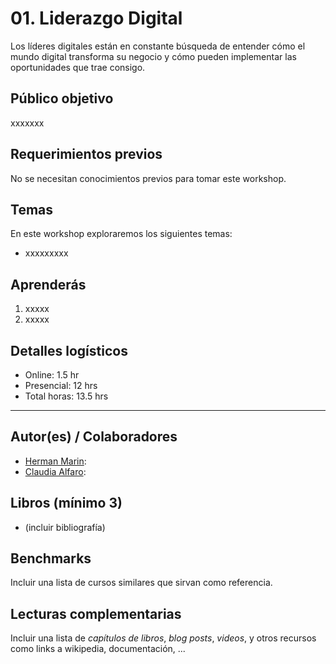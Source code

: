 # 01. Liderazgo Digital

Los líderes digitales están en constante búsqueda de entender cómo el mundo digital transforma su negocio y cómo pueden implementar las oportunidades que trae consigo.


## Público objetivo

xxxxxxx


## Requerimientos previos

No se necesitan conocimientos previos para tomar este workshop.


## Temas

En este workshop exploraremos los siguientes temas:

- xxxxxxxxx


## Aprenderás

1. xxxxx
2. xxxxx


## Detalles logísticos

* Online: 1.5 hr 
* Presencial: 12 hrs
* Total horas: 13.5 hrs

***

## Autor(es) / Colaboradores

* [Herman Marin](https://www.linkedin.com/in/herman-marin/):
* [Claudia Alfaro](https://www.linkedin.com/in/claudiaalfaro/):

## Libros (mínimo 3)

- (incluir bibliografía)

## Benchmarks

Incluir una lista de cursos similares que sirvan como referencia.

## Lecturas complementarias

Incluir una lista de _capítulos de libros_, _blog posts_, _videos_, y otros
recursos como links a wikipedia, documentación, ...
